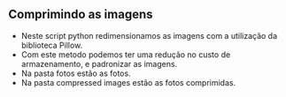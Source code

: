 ## Comprimindo as imagens

- Neste script python redimensionamos as imagens com a utilização da biblioteca Pillow.
- Com este metodo podemos ter uma redução no custo de armazenamento, e padronizar as imagens.
 - Na pasta fotos estão as fotos.
 - Na pasta compressed images estão as fotos comprimidas.